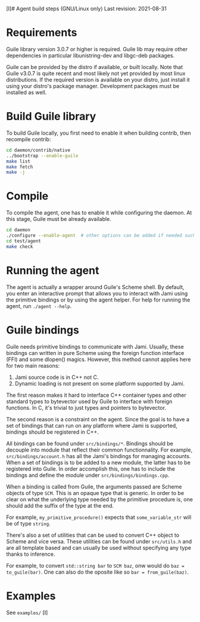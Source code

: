 [I]# Agent build steps (GNU/Linux only)
Last revision: 2021-08-31

# Requirements
Guile library version 3.0.7 or higher is required. Guile lib may require other
dependencies in particular libunistring-dev and libgc-deb packages.

Guile can be provided by the distro if available, or built locally. Note that
Guile v3.0.7 is quite recent and most likely not yet provided by most linux
distributions.
If the required version is available on your distro, just install it using your
distro's package manager. Development packages must be installed as well.

# Build Guile library
To build Guile locally, you first need to enable it when building contrib, then
recompile contrib:

```sh
cd daemon/contrib/native
../bootstrap --enable-guile
make list
make fetch
make -j
```

# Compile
To compile the agent, one has to enable it while configuring the daemon. At this
stage, Guile must be already available.

```sh
cd daemon
./configure --enable-agent  # other options can be added if needed such as --enable-debug
cd test/agent
make check
```

# Running the agent
The agent is actually a wrapper around Guile's Scheme shell.  By default, you
enter an interactive prompt that allows you to interact with Jami using the
primitive bindings or by using the agent helper.  For help for running the
agent, run `./agent --help`.

# Guile bindings
Guile needs primitive bindings to communicate with Jami.  Usually, these
bindings can written in pure Scheme using the foreign function interface (FFI)
and some dlopen() magics.  However, this method cannot applies here for two main
reasons:

  1. Jami source code is in C++ not C.
  2. Dynamic loading is not present on some platform supported by Jami.

The first reason makes it hard to interface C++ container types and other
standard types to bytevector used by Guile to interface with foreign functions.
In C, it's trivial to just types and pointers to bytevector.

The second reason is a constraint on the agent.  Since the goal is to have a set
of bindings that can run on any platform where Jami is supported, bindings
should be registered in C++.

All bindings can be found under `src/bindings/*`.  Bindings should be decouple
into module that reflect their common functionnality.  For example,
`src/bindings/account.h` has all the Jami's bindings for managing accounts.  When
a set of bindings is to be added to a new module, the latter has to be
registered into Guile.  In order accomplish this, one has to include the
bindings and define the module under `src/bindings/bindings.cpp`.

When a binding is called from Guile, the arguments passed are Scheme objects of
type `SCM`.  This is an opaque type that is generic.  In order to be clear on
what the underlying type needed by the primitive procedure is, one should add the
suffix of the type at the end.

For example, `my_primitive_procedure()` expects that `some_variable_str`
will be of type `string`.

There's also a set of utilities that can be used to convert C++ object to Scheme
and vice versa.  These utilities can be found under `src/utils.h` and are all
template based and can usually be used without specifying any type thanks to
inference.

For example, to convert `std::string bar` to `SCM baz`, onw would do
`baz = to_guile(bar)`.  One can also do the oposite like so
`bar = from_guile(baz)`.

# Examples
See `examples/`
[I]
